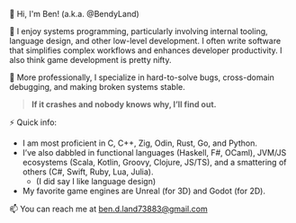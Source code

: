 👋 Hi, I'm Ben! (a.k.a. @BendyLand)

🌱 I enjoy systems programming, particularly involving internal tooling, language design, and other low-level development. I often write software that simplifies complex workflows and enhances developer productivity. I also think game development is pretty nifty.

💼 More professionally, I specialize in hard-to-solve bugs, cross-domain debugging, and making broken systems stable. 

> **If it crashes and nobody knows why, I’ll find out.**

⚡ Quick info: 
 - I am most proficient in C, C++, Zig, Odin, Rust, Go, and Python.
 - I’ve also dabbled in functional languages (Haskell, F#, OCaml), JVM/JS ecosystems (Scala, Kotlin, Groovy, Clojure, JS/TS), and a smattering of others (C#, Swift, Ruby, Lua, Julia).
   - (I did say I like language design)
 - My favorite game engines are Unreal (for 3D) and Godot (for 2D).

📫 You can reach me at [ben.d.land73883@gmail.com](mailto:ben.d.land73883@gmail.com)

<!---
BendyLand/BendyLand is a ✨ special ✨ repository because its `README.md` (this file) appears on your GitHub profile.
You can click the Preview link to take a look at your changes.
--->
